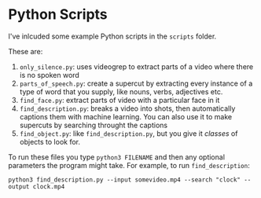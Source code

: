 # Python Scripts

I've inlcuded some example Python scripts in the `scripts` folder.

These are:

1. `only_silence.py`: uses videogrep to extract parts of a video where there is no spoken word
2. `parts_of_speech.py`: create a supercut by extracting every instance of a type of word that you supply, like nouns, verbs, adjectives etc.
3. `find_face.py`: extract parts of video with a particular face in it
4. `find_description.py`: breaks a video into shots, then automatically captions them with machine learning. You can also use it to make supercuts by searching throught the captions
5. `find_object.py`: like `find_description.py`, but you give it _classes_ of objects to look for. 

To run these files you type `python3 FILENAME` and then any optional parameters the program might take. For example, to run `find_description`:

```
python3 find_description.py --input somevideo.mp4 --search "clock" --output clock.mp4
```
